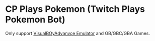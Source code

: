 CP Plays Pokemon (Twitch Plays Pokemon Bot)
=========== 
Only support [VisualBOyAdvanvce Emulator](https://www.pokeyplay.com/descargar_archivo.php?archivo=emuladores_gba/VisualBoyAdvance1.7.2.zip) and GB/GBC/GBA Games.